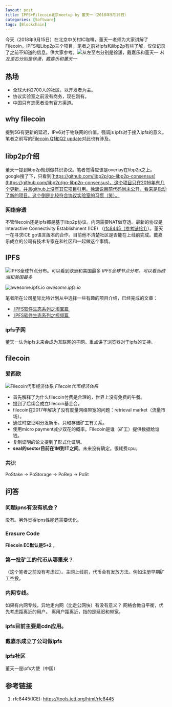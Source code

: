 ```yaml
---
layout: post
title: IPFS+Filecoin北京meetup by 董天一（2018年9月15日）
categories: [Software]
tags: [Blockchain]
---
```


今天（2018年9月15日）在北京中关村IC咖啡，董天一老师为大家讲解了Filecoin，IPFS和Libp2p三个项目，笔者之前对ipfs和libp2p有些了解，仅仅记录了之前不知道的信息。供大家参考。![从左至右分别是徐潇，戴嘉乐和董天一](http://opuclx9sq.bkt.clouddn.com/macbook/2018-09-16-060659.jpg)
*从左至右分别是徐潇，戴嘉乐和董天一*

## 热场
* 全球大约2700人的社区，以开发者为主。
* 协议实验室之前没有商务，现在刚有。
* 中国只有志愿者没有官方渠道。

## why filecoin
提到5G有更新的延迟，IPv6对于物联网的价值。强调js ipfs对于接入ipfs的意义。笔者之前写的[Filecoin Q1和Q2 update](https://mp.weixin.qq.com/s?__biz=MzI5MzcwODYxMQ==&mid=2247483884&idx=1&sn=beb97d485de90dedbbf742903c53d36a&chksm=ec6cb7c0db1b3ed619e0401cbc607a28f6e305995d420c291bf02350f062cdec6a3c9f082abb&token=735856262&lang=zh_CN#rd "Filecoin Q1&Q2 Update")对此也有涉及。

## libp2p介绍
董天一提到libp2p规划做共识协议。笔者觉得应该是overlay在libp2p之上。google搜了下，只看到[https://github.com/libp2p/go-libp2p-consensus](https://github.com/libp2p/go-libp2p-consensus)，这个项目只在2016年有几个更新，并且github上没有其它项目引用。徐潇说目前代码尚未公开，看来是启动了新的项目。这个倒是比较符合协议实验室的习惯（笑）。

### 网络穿透
不管filecoin还是ipfs都是基于libp2p协议。内网需要NAT做穿透。最新的协议是Interactive Connectivity Establishment (ICE) （[rfc8445（参考链接1）](https://tools.ietf.org/html/rfc8445)）。董天一在寻求ICE go语言版本的合作。目前他不清楚社区是否能在上线前完成。戴嘉乐成立的公司有技术专家在和社区和一起做这个事情。

## IPFS
![IPFS全球节点分布。可以看到欧洲和美国最多](http://opuclx9sq.bkt.clouddn.com/macbook/2018-09-16-061149.jpg)
*IPFS全球节点分布。可以看到欧洲和美国最多*

![awesome.ipfs.io](http://opuclx9sq.bkt.clouddn.com/macbook/2018-09-16-060629.png)
*awesome.ipfs.io*

笔者所在公司星际比特计划从中选择一些有趣的项目介绍，已经完成的文章：
* [ IPFS软件生态系列之淘宝篇 ](https://mp.weixin.qq.com/s/ntEwUxS_hyonQRN83gHXmg)
* [ IPFS软件生态系列之视频篇 ](https://mp.weixin.qq.com/s/xmdoB5sZ0JeZcrHIrXJ9XA)

### ipfs子网
董天一认为ipfs未来会成为互联网的子网。重点讲了浏览器对于ipfs的支持。

## filecoin
### 爱西欧
![Filecoin代币经济体系](http://opuclx9sq.bkt.clouddn.com/macbook/2018-09-16-060534.jpg)
*Filecoin代币经济体系*

* 首先解释了为什么filecoin付费是合理的，世界上没有免费的午餐。
* 提到了后续会成立filecoin基金会。
* filecoin在2017年解决了没有度量网络带宽的问题：retrieval market（流量市场）。
* 通过时空证明分发新币。只和存储矿工有关系。
* 使用micro payment减少双花的概率。Filecoin是谁（矿工）提供数据给谁钱。
* 复制证明的论文提到了形式化证明。
* **seal的sector目前在1M到1T之间**。未来没有确定。很耗费cpu。

### 共识
PoStake -\> PoStorage -\> PoRep -\> PoSt

## 问答
### 问题ipns有没有机会？
没有。另外觉得ipns性能还需要优化。
### Erasure Code
**Filecoin EC默认是5+2** 。
### 第一批矿工的代币从哪里来？
（这个笔者之前没有考虑过）。主网上线前，代币会有发放方法。例如注册早期矿工空投。
### 内网专线。
如果有内网专线，异地走内网（比走公网快）有没有意义？
网络会做自平衡，优先考虑距离近的用户。
离用户距离近，指的是延迟和带宽。
### ipfs目前主要是cdn应用。
### 戴嘉乐成立了公司做ipfs
### ipfs社区
董天一是ipfs大使（中国）

## 参考链接
1. rfc8445(ICE): https://tools.ietf.org/html/rfc8445

